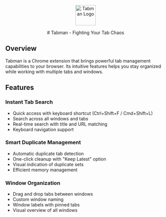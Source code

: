 <p align="center">
  <img src="https://github.com/user-attachments/assets/68169d3a-e3c3-4e91-b3bd-b3535582265f" alt="Tabman Logo" width="64"/>
</p>

<p align="center">
 # Tabman - Fighting Your Tab Chaos
</p>

## Overview

Tabman is a Chrome extension that brings powerful tab management capabilities to your browser. Its intuitive features helps you stay organized while working with multiple tabs and windows.

## Features

### Instant Tab Search
- Quick access with keyboard shortcut (Ctrl+Shift+F / Cmd+Shift+L)
- Search across all windows and tabs
- Real-time search with title and URL matching
- Keyboard navigation support

### Smart Duplicate Management
- Automatic duplicate tab detection
- One-click cleanup with "Keep Latest" option
- Visual indication of duplicate sets
- Efficient memory management

### Window Organization
- Drag and drop tabs between windows
- Custom window naming
- Window labels with pinned tabs
- Visual overview of all windows
